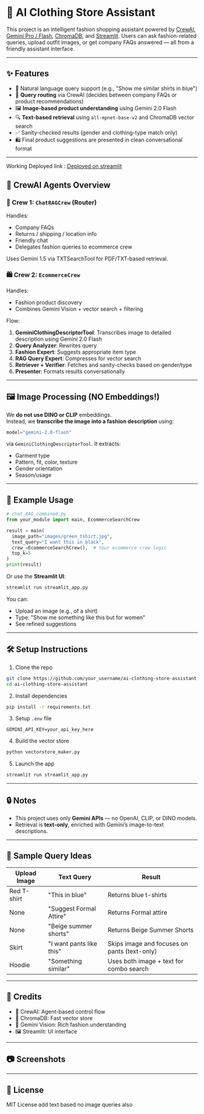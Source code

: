 # 👕 AI Clothing Store Assistant

This project is an intelligent fashion shopping assistant powered by [CrewAI](https://docs.crewai.com), [Gemini Pro / Flash](https://ai.google.dev/gemini-api/docs/overview), [ChromaDB](https://www.trychroma.com/), and [Streamlit](https://streamlit.io/). Users can ask fashion-related queries, upload outfit images, or get company FAQs answered — all from a friendly assistant interface.

---

## ✨ Features

- 💬 Natural language query support (e.g., "Show me similar shirts in blue")
- 🧠 **Query routing** via CrewAI (decides between company FAQs or product recommendations)
- 🖼️ **Image-based product understanding** using Gemini 2.0 Flash
- 🔍 **Text-based retrieval** using `all-mpnet-base-v2` and ChromaDB vector search
- ✅ Sanity-checked results (gender and clothing-type match only)
- 🛍️ Final product suggestions are presented in clean conversational format

---

Working Deployed link : [Deployed on streamlit](https://ai-clothing-assistant-imb4hcwifbmswfcfr6cvwf.streamlit.app/)

## 🧠 CrewAI Agents Overview

### 📌 Crew 1: `ChatRAGCrew` (Router)
Handles:
- Company FAQs
- Returns / shipping / location info
- Friendly chat
- Delegates fashion queries to ecommerce crew

Uses Gemini 1.5 via TXTSearchTool for PDF/TXT-based retrieval.

### 🛍️ Crew 2: `EcommerceCrew`
Handles:
- Fashion product discovery
- Combines Gemini Vision + vector search + filtering

Flow:
1. **GeminiClothingDescriptorTool**: Transcribes image to detailed description using Gemini 2.0 Flash
2. **Query Analyzer**: Rewrites query
3. **Fashion Expert**: Suggests appropriate item type
4. **RAG Query Expert**: Compresses for vector search
5. **Retriever + Verifier**: Fetches and sanity-checks based on gender/type
6. **Presenter**: Formats results conversationally

---

## 🖼️ Image Processing (NO Embeddings!)

We **do not use DINO or CLIP** embeddings.  
Instead, we **transcribe the image into a fashion description** using:

```python
model="gemini-2.0-flash"
```

via `GeminiClothingDescriptorTool`. It extracts:
- Garment type
- Pattern, fit, color, texture
- Gender orientation
- Season/usage

---

## 🧪 Example Usage

```python
# chat_RAG_combined.py
from your_module import main, EcommerceSearchCrew

result = main(
  image_path="images/green_tshirt.jpg",
  text_query="I want this in black",
  crew_=EcommerceSearchCrew(),  # Your ecommerce crew logic
  top_k=5
)
print(result)
```

Or use the **Streamlit UI**:

```bash
streamlit run streamlit_app.py
```

You can:
- Upload an image (e.g., of a shirt)
- Type: "Show me something like this but for women"
- See refined suggestions

---

## 🛠️ Setup Instructions

1. Clone the repo

```bash
git clone https://github.com/your_username/ai-clothing-store-assistant.git
cd ai-clothing-store-assistant
```

2. Install dependencies

```bash
pip install -r requirements.txt
```

3. Setup `.env` file

```env
GEMINI_API_KEY=your_api_key_here
```

4. Build the vector store

```bash
python vectorstore_maker.py
```

5. Launch the app

```bash
streamlit run streamlit_app.py
```

---

## 🔒 Notes

- This project uses only **Gemini APIs** — no OpenAI, CLIP, or DINO models.
- Retrieval is **text-only**, enriched with Gemini’s image-to-text descriptions.

---

## 📌 Sample Query Ideas

| Upload Image | Text Query                 | Result                                           |
|--------------|----------------------------|--------------------------------------------------|
| Red T-shirt  | "This in blue"             | Returns blue t-shirts                           |
| None         | "Suggest Formal Attire"    | Returns Formal attire                           |
| None         | "Beige summer shorts"      | Returns Beige Summer Shorts                     |
| Skirt        | "I want pants like this"   | Skips image and focuses on pants (text-only)    |
| Hoodie       | "Something similar"        | Uses both image + text for combo search         |

---

## 🤝 Credits

- 🧠 CrewAI: Agent-based control flow
- 🔎 ChromaDB: Fast vector store
- 🌈 Gemini Vision: Rich fashion understanding
- 🖼️ Streamlit: UI interface

---

## 📷 Screenshots



---

## 📄 License

MIT License add text based no image queries also
